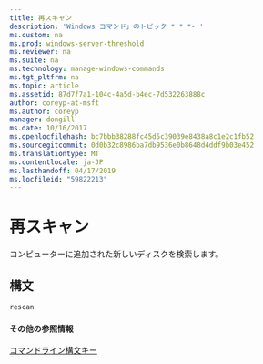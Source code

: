 ```yaml
---
title: 再スキャン
description: 'Windows コマンド」のトピック * * *- '
ms.custom: na
ms.prod: windows-server-threshold
ms.reviewer: na
ms.suite: na
ms.technology: manage-windows-commands
ms.tgt_pltfrm: na
ms.topic: article
ms.assetid: 87d7f7a1-104c-4a5d-b4ec-7d532263888c
author: coreyp-at-msft
ms.author: coreyp
manager: dongill
ms.date: 10/16/2017
ms.openlocfilehash: bc7bbb38288fc45d5c39039e8438a8c1e2c1fb52
ms.sourcegitcommit: 0d0b32c8986ba7db9536e0b8648d4ddf9b03e452
ms.translationtype: MT
ms.contentlocale: ja-JP
ms.lasthandoff: 04/17/2019
ms.locfileid: "59822213"
---
```

# <a name="rescan"></a>再スキャン



コンピューターに追加された新しいディスクを検索します。

## <a name="syntax"></a>構文

```
rescan
```

#### <a name="additional-references"></a>その他の参照情報

[コマンドライン構文キー](command-line-syntax-key.md)

